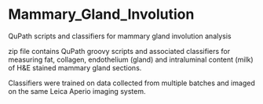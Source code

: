 # Mammary_Gland_Involution
QuPath scripts and classifiers for mammary gland involution analysis

zip file contains QuPath groovy scripts and associated classifiers for measuring fat, collagen, endothelium (gland) and intraluminal content (milk) of H&E stained mammary gland sections.

Classifiers were trained on data collected from multiple batches and imaged on the same Leica Aperio imaging system.